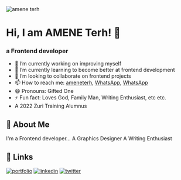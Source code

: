 <img src="https://media-exp1.licdn.com/dms/image/C4E03AQFv37DmvFEgJQ/profile-displayphoto-shrink_800_800/0/1517541086604?e=2147483647&v=beta&t=54foDLt-KVXy5TfkXPPb76Aw0JdCn7Gbquxlran_Ndk" alt="amene terh" style="width:50px, height:50px, border-radius:50%"/>

# Hi, I am AMENE Terh! 👋


### a Frontend developer

<!--
**Ameneterh/Ameneterh** is a ✨ _special_ ✨ repository because its `README.md` (this file) appears on your GitHub profile.

-->

- 🔭 I’m currently working on improving myself
- 🌱 I’m currently learning to become better at frontend development
- 👯 I’m looking to collaborate on frontend projects
- 📫 How to reach me: <a href="https://www.twitter.com/ameneterh">ameneterh</a>, <a href="https://wa.me/+2348154230654">WhatsApp</a>,  <a href="https://wa.me/+2348154230654">WhatsApp</a>
- 😄 Pronouns: Gifted One
- ⚡ Fun fact: Loves God, Family Man, Writing Enthusiast, etc etc.
- A 2022 Zuri Training Alumnus
  
## 🚀 About Me
I'm a Frontend developer...
A Graphics Designer
A Writing Enthusiast


## 🔗 Links
[![portfolio](https://img.shields.io/badge/my_portfolio-000?style=for-the-badge&logo=ko-fi&logoColor=white)]()
[![linkedin](https://img.shields.io/badge/linkedin-0A66C2?style=for-the-badge&logo=linkedin&logoColor=white)](https://www.linkedin.com/Ameneterh)
[![twitter](https://img.shields.io/badge/twitter-1DA1F2?style=for-the-badge&logo=twitter&logoColor=white)](https://twitter.com/ameneterh)

